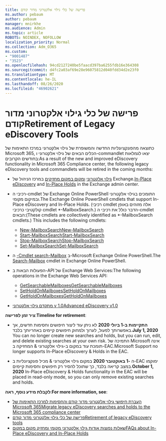 ```yaml
---
title: פרישה של כלי גילוי אלקטרוני מדור קודם
ms.author: pebaum
author: pebaum
manager: mnirkhe
ms.audience: Admin
ms.topic: article
ROBOTS: NOINDEX, NOFOLLOW
localization_priority: Normal
ms.collection: Adm_O365
ms.custom:
- "9001487"
- "3523"
ms.openlocfilehash: 94cd2127240be5faacd397ba6255fdb16e364308
ms.sourcegitcommit: d4fc2a03af69e28e96075812d040fdd34d2e23f0
ms.translationtype: MT
ms.contentlocale: he-IL
ms.lasthandoff: 08/26/2020
ms.locfileid: "46902621"
---
```

# <a name="retirement-of-legacy-ediscovery-tools"></a><span data-ttu-id="7f02d-102">פרישה של כלי גילוי אלקטרוני מדור קודם</span><span class="sxs-lookup"><span data-stu-id="7f02d-102">Retirement of Legacy eDiscovery Tools</span></span>

<span data-ttu-id="7f02d-103">כתוצאה מהפונקציונליות החדשה והמשופרת של גילוי אלקטרוני במרכז התאימות של Microsoft 365, הכלים הבאים של גילוי אלקטרוני ו-commandlet יצאו לגמלאות בחודשים הקרובים:</span><span class="sxs-lookup"><span data-stu-id="7f02d-103">As a result of the new and improved eDiscovery functionality in Microsoft 365 Compliance center, the following legacy eDiscovery tools and commandlets will be retired in the coming months:</span></span>

- <span data-ttu-id="7f02d-104">[גילוי אלקטרוני](https://docs.microsoft.com/exchange/security-and-compliance/in-place-ediscovery/in-place-ediscovery) [ומקום במקום מחזיקים](https://docs.microsoft.com/exchange/security-and-compliance/create-or-remove-in-place-holds) במרכז הניהול של Exchange.</span><span class="sxs-lookup"><span data-stu-id="7f02d-104">[In-Place eDiscovery](https://docs.microsoft.com/exchange/security-and-compliance/in-place-ediscovery/in-place-ediscovery) and [In-Place Holds](https://docs.microsoft.com/exchange/security-and-compliance/create-or-remove-in-place-holds) in the Exchange admin center.</span></span>

- <span data-ttu-id="7f02d-105">רכיבי ה-cmdlet של Exchange Online PowerShell התומכים בגילוי אלקטרוני ובמיקום מקומי.</span><span class="sxs-lookup"><span data-stu-id="7f02d-105">The Exchange Online PowerShell cmdlets that support In-Place eDiscovery and In-Place Holds.</span></span> <span data-ttu-id="7f02d-106">(רכיבי cmdlet אלה מזוהים באופן קולקטיבי כרכיבי cmdlet \*-MailboxSearch.) הדבר כולל את רכיבי ה-cmdlet הבאים:</span><span class="sxs-lookup"><span data-stu-id="7f02d-106">(These cmdlets are collectively identified as \*-MailboxSearch cmdlets.) This includes the following cmdlets:</span></span>

    - [<span data-ttu-id="7f02d-107">New-MailboxSearch</span><span class="sxs-lookup"><span data-stu-id="7f02d-107">New-MailboxSearch</span></span>](https://docs.microsoft.com/powershell/module/exchange/policy-and-compliance-content-search/new-mailboxsearch)
    - [<span data-ttu-id="7f02d-108">Start-MailboxSearch</span><span class="sxs-lookup"><span data-stu-id="7f02d-108">Start-MailboxSearch</span></span>](https://docs.microsoft.com/powershell/module/exchange/policy-and-compliance-content-search/start-mailboxsearch)
    - [<span data-ttu-id="7f02d-109">Stop-MailboxSearch</span><span class="sxs-lookup"><span data-stu-id="7f02d-109">Stop-MailboxSearch</span></span>](https://docs.microsoft.com/powershell/module/exchange/policy-and-compliance-content-search/stop-mailboxsearch)
    - [<span data-ttu-id="7f02d-110">Set-MailboxSearch</span><span class="sxs-lookup"><span data-stu-id="7f02d-110">Set-MailboxSearch</span></span>](https://docs.microsoft.com/powershell/module/exchange/policy-and-compliance-content-search/set-mailboxsearch)

- <span data-ttu-id="7f02d-111">ה [-Cmdlet search-Mailbox](https://docs.microsoft.com/powershell/module/exchange/mailboxes/search-mailbox?view=exchange-ps) ב-Microsoft Exchange Online PowerShell.</span><span class="sxs-lookup"><span data-stu-id="7f02d-111">The [Search-Mailbox](https://docs.microsoft.com/powershell/module/exchange/mailboxes/search-mailbox?view=exchange-ps) cmdlet in Exchange Online PowerShell.</span></span>
- <span data-ttu-id="7f02d-112">הפעולות הבאות ב-API של Exchange Web Services:</span><span class="sxs-lookup"><span data-stu-id="7f02d-112">The following operations in the Exchange Web Services API:</span></span>
    - [<span data-ttu-id="7f02d-113">GetSearchableMailboxes</span><span class="sxs-lookup"><span data-stu-id="7f02d-113">GetSearchableMailboxes</span></span>](https://docs.microsoft.com/exchange/client-developer/web-service-reference/getsearchablemailboxes-operation)
    - [<span data-ttu-id="7f02d-114">SetHoldOnMailboxes</span><span class="sxs-lookup"><span data-stu-id="7f02d-114">SetHoldOnMailboxes</span></span>](https://docs.microsoft.com/exchange/client-developer/web-service-reference/setholdonmailboxes-operation)
    - [<span data-ttu-id="7f02d-115">GetHoldOnMailboxes</span><span class="sxs-lookup"><span data-stu-id="7f02d-115">GetHoldOnMailboxes</span></span>](https://docs.microsoft.com/exchange/client-developer/web-service-reference/getholdonmailboxes-operation)

- [<span data-ttu-id="7f02d-116">מתקדם גילוי אלקטרוני v 1.0</span><span class="sxs-lookup"><span data-stu-id="7f02d-116">Advanced eDiscovery v1.0</span></span>](https://docs.microsoft.com/microsoft-365/compliance/office-365-advanced-ediscovery)

<span data-ttu-id="7f02d-117">**ציר זמן לפרישה**:</span><span class="sxs-lookup"><span data-stu-id="7f02d-117">**Timeline for retirement**:</span></span>
- <span data-ttu-id="7f02d-118">**התקיימות ב-1 ביולי 2020** לא ניתן עוד ליצור חיפושים וחסימות חדשים, אך באפשרותך לפעול, לערוך ולמחוק חיפושים קיימים באחריותך בלבד.</span><span class="sxs-lookup"><span data-stu-id="7f02d-118">**July 1, 2020** You can no longer create new searches and holds, but you can run, edit, and delete existing searches at your own risk.</span></span> <span data-ttu-id="7f02d-119">התמיכה של Microsoft אינה תומכת עוד במקום ב-גילוי אלקטרוני & המחזיקה ב-EAC.</span><span class="sxs-lookup"><span data-stu-id="7f02d-119">Microsoft Support no longer supports In-Place eDiscovery & Holds in the EAC.</span></span>
    
- <span data-ttu-id="7f02d-120">ה **-1 באוקטובר 2020** במקום גילוי אלקטרוני & מכיל פונקציונליות ב-EAC ימוקמו במצב קריאה בלבד, כך שתוכל להסיר רק חיפושים וחסימות קיימים.</span><span class="sxs-lookup"><span data-stu-id="7f02d-120">**October 1, 2020** In-Place eDiscovery & Holds functionality in the EAC will be placed in read-only mode, so you can only remove existing searches and holds.</span></span>

<span data-ttu-id="7f02d-121">**לקבלת מידע נוסף, ראה**:</span><span class="sxs-lookup"><span data-stu-id="7f02d-121">**For more information, see**:</span></span>

 - [<span data-ttu-id="7f02d-122">העברת חיפושי גילוי אלקטרוני מדור קודם והחסימות למרכז התאימות של Microsoft 365</span><span class="sxs-lookup"><span data-stu-id="7f02d-122">Migrate legacy eDiscovery searches and holds to the Microsoft 365 compliance center</span></span>](https://docs.microsoft.com/microsoft-365/compliance/migrate-legacy-ediscovery-searches-and-holds)
 - [<span data-ttu-id="7f02d-123">פרישה של כלי גילוי אלקטרוני מדור קודם</span><span class="sxs-lookup"><span data-stu-id="7f02d-123">Retirement of legacy eDiscovery tools</span></span>](https://docs.microsoft.com/microsoft-365/compliance/legacy-ediscovery-retirement)
 - [<span data-ttu-id="7f02d-124">שאלות נפוצות אודות גילוי אלקטרוני מקומי ומחזיק מקום במקום</span><span class="sxs-lookup"><span data-stu-id="7f02d-124">FAQs about In-Place eDiscovery and In-Place Holds</span></span>](https://docs.microsoft.com/microsoft-365/compliance/legacy-ediscovery-retirement#faqs-about-in-place-ediscovery-and-in-place-holds)



